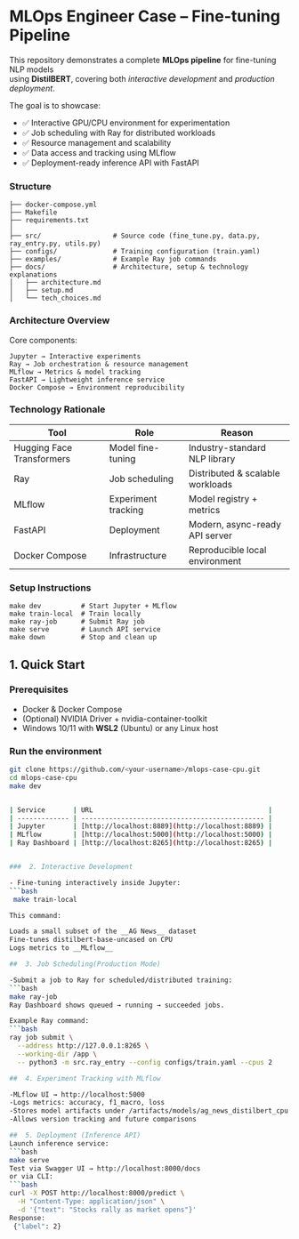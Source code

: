 #  MLOps Engineer Case – Fine-tuning Pipeline 

This repository demonstrates a complete **MLOps pipeline** for fine-tuning NLP models  
using **DistilBERT**, covering both *interactive development* and *production deployment*.

The goal is to showcase:
- ✅ Interactive GPU/CPU environment for experimentation  
- ✅ Job scheduling with Ray for distributed workloads  
- ✅ Resource management and scalability  
- ✅ Data access and tracking using MLflow  
- ✅ Deployment-ready inference API with FastAPI


### Structure

```├── README.md
├── docker-compose.yml
├── Makefile
├── requirements.txt
│
├── src/                  # Source code (fine_tune.py, data.py, ray_entry.py, utils.py)
├── configs/              # Training configuration (train.yaml)
├── examples/             # Example Ray job commands
├── docs/                 # Architecture, setup & technology explanations
│   ├── architecture.md
│   ├── setup.md
│   └── tech_choices.md

```

### Architecture Overview

Core components:
```
Jupyter → Interactive experiments
Ray → Job orchestration & resource management
MLflow → Metrics & model tracking
FastAPI → Lightweight inference service
Docker Compose → Environment reproducibility
```

### Technology Rationale

| Tool                      | Role                | Reason                           |
| ------------------------- | ------------------- | -------------------------------- |
| Hugging Face Transformers | Model fine-tuning   | Industry-standard NLP library    |
| Ray                       | Job scheduling      | Distributed & scalable workloads |
| MLflow                    | Experiment tracking | Model registry + metrics         |
| FastAPI                   | Deployment          | Modern, async-ready API server   |
| Docker Compose            | Infrastructure      | Reproducible local environment   |


### Setup Instructions
```
make dev          # Start Jupyter + MLflow
make train-local  # Train locally
make ray-job      # Submit Ray job
make serve        # Launch API service
make down         # Stop and clean up

```

##  1. Quick Start

###  Prerequisites
- Docker & Docker Compose  
- (Optional) NVIDIA Driver + nvidia-container-toolkit  
- Windows 10/11 with **WSL2** (Ubuntu) or any Linux host

###  Run the environment
```bash
git clone https://github.com/<your-username>/mlops-case-cpu.git
cd mlops-case-cpu
make dev


| Service       | URL                                            |
| ------------- | ---------------------------------------------- |
| Jupyter       | [http://localhost:8889](http://localhost:8889) |
| MLflow        | [http://localhost:5000](http://localhost:5000) |
| Ray Dashboard | [http://localhost:8265](http://localhost:8265) |


###  2. Interactive Development

- Fine-tuning interactively inside Jupyter:
```bash
 make train-local

This command:

Loads a small subset of the __AG News__ dataset
Fine-tunes distilbert-base-uncased on CPU
Logs metrics to __MLflow__

##  3. Job Scheduling(Production Mode)

-Submit a job to Ray for scheduled/distributed training:
```bash
make ray-job
Ray Dashboard shows queued → running → succeeded jobs.

Example Ray command:
```bash
ray job submit \
  --address http://127.0.0.1:8265 \
  --working-dir /app \
  -- python3 -m src.ray_entry --config configs/train.yaml --cpus 2

##  4. Experiment Tracking with MLflow

-MLflow UI → http://localhost:5000
-Logs metrics: accuracy, f1_macro, loss
-Stores model artifacts under /artifacts/models/ag_news_distilbert_cpu
-Allows version tracking and future comparisons

##  5. Deployment (Inference API)
Launch inference service:
```bash
make serve
Test via Swagger UI → http://localhost:8000/docs
or via CLI:
```bash
curl -X POST http://localhost:8000/predict \
  -H "Content-Type: application/json" \
  -d '{"text": "Stocks rally as market opens"}'
Response:
 {"label": 2}


